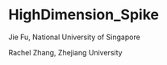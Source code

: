 HighDimension_Spike
===================

Jie Fu, National University of Singapore

Rachel Zhang, Zhejiang University

